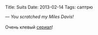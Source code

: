 Title: Suits
Date: 2013-02-14
Tags: саптрю

<div class="text">— <i>You scratched my Miles Davis!</i><br /><br />
Очень клевый <a href="http://www.imdb.com/title/tt1632701/">сериал</a>!</div>